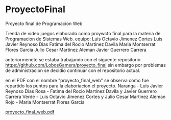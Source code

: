 # ProyectoFinal
 Proyecto final de Programacion Web

Tienda de video juegos elaborado como proywcto final para la materia de Programacion de Sistemas Web.
equipo:
 Luis Octavio Jimenez Cortes
 Luis Javier Reynoso Dias
 Fatima del Rocio Martinez Davila 
 Maria Montserrat Flores Garcia
 Julio Cesar Martinez Aleman 
 Javier Guerrero Carrera
 
anteriormenete se estaba trabajando con el siguente repositorio https://github.com/LobosGamers/proyecto_final sin embargo 
por problemas de administracion se decidio continuar con el repositorio actual.

en el PDF con el nombre "proyecto_final_web" se observa como fue repartido los puntos para
la elaboriacion el proyecto.
Naranga - Luis Javier Reynoso Dias
Rosa -  Fatima del Rocio Martinez Davila y Javier Guerrero Carrera
Verde - Luis Octavio Jimenez Cortes y Julio Cesar Martinez Aleman 
Rojo - Maria Montserrat Flores Garcia

[proyecto_final_web.pdf](https://github.com/LudWIng12/ProyectoFinal/files/10200399/proyecto_final_web.pdf)
